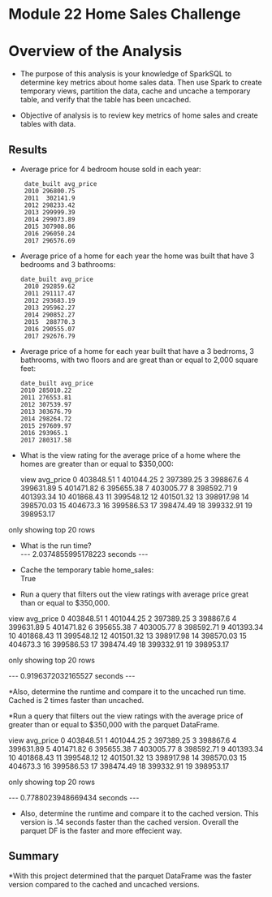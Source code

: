 # Module 22 Home Sales Challenge
# Overview of the Analysis

* The purpose of this analysis is your knowledge of SparkSQL to determine key metrics about home sales data. Then use Spark to create temporary views, partition the data, cache and uncache a temporary table, and verify that the table has been uncached.

* Objective of analysis is to review key metrics of home sales and create tables with data.

## Results
* Average price for 4 bedroom house sold in each year:

       date_built avg_price
       2010 296800.75 
       2011  302141.9
       2012 298233.42
       2013 299999.39
       2014 299073.89
       2015 307908.86
       2016 296050.24
       2017 296576.69


* Average price of a home for each year the home was built that have 3 bedrooms and 3 bathrooms: 
 
      date_built avg_price 
       2010 292859.62 
       2011 291117.47 
       2012 293683.19
       2013 295962.27
       2014 290852.27
       2015  288770.3
       2016 290555.07
       2017 292676.79


* Average price of a home for each year built that have a 3 bedrroms, 3 bathrooms, with two floors and are great than or equal to 2,000 square feet:

      date_built avg_price
      2010 285010.22 
      2011 276553.81
      2012 307539.97
      2013 303676.79
      2014 298264.72
      2015 297609.97
      2016 293965.1
      2017 280317.58

* What is the view rating for the average price of a home where the homes are greater than or equal to $350,000:

    view avg_price
    0 403848.51
    1 401044.25
    2 397389.25
    3  398867.6
    4 399631.89
    5 401471.82
    6 395655.38
    7 403005.77
    8 398592.71
    9 401393.34
   10 401868.43
   11 399548.12
   12 401501.32
   13 398917.98
   14 398570.03
   15 404673.3
   16 399586.53
   17 398474.49
   18 399332.91
   19 398953.17

only showing top 20 rows
* What is the run time?  
--- 2.0374855995178223 seconds ---

* Cache the temporary table home_sales:  
True

* Run a query that filters out the view ratings with average price great than or equal to $350,000.  

 view avg_price
    0 403848.51
    1 401044.25
    2 397389.25
    3 398867.6
    4 399631.89
    5 401471.82
    6 395655.38
    7 403005.77
    8 398592.71
    9 401393.34
   10 401868.43
   11 399548.12
   12 401501.32
   13 398917.98
   14 398570.03
   15 404673.3
   16 399586.53
   17 398474.49
   18 399332.91
   19 398953.17

only showing top 20 rows

--- 0.9196372032165527 seconds ---

*Also, determine the runtime and compare it to the uncached run time. 
Cached is 2 times faster than uncached.

*Run a query that filters out the view ratings with the average price of greater than or equal to $350,000 with the parquet DataFrame.  

 view avg_price
    0 403848.51
    1 401044.25
    2 397389.25
    3 398867.6
    4 399631.89
    5 401471.82
    6 395655.38
    7 403005.77
    8 398592.71
    9 401393.34
   10 401868.43
   11 399548.12
   12 401501.32
   13 398917.98
   14 398570.03
   15 404673.3
   16 399586.53
   17 398474.49
   18 399332.91
   19 398953.17

only showing top 20 rows

--- 0.7788023948669434 seconds ---
* Also, determine the runtime and compare it to the cached version.
This version is .14 seconds faster than the cached version.  Overall the parquet DF is the faster and more effecient way.

## Summary
*With this project determined that the parquet DataFrame was the faster version compared to the cached and uncached versions.  
  
